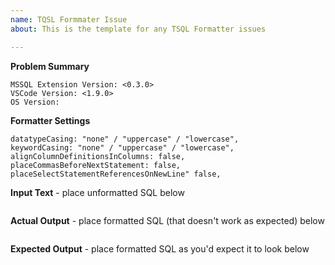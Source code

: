 ```yaml
---
name: TQSL Formmater Issue
about: This is the template for any TSQL Formatter issues

---
```


**Problem Summary**

    MSSQL Extension Version: <0.3.0>
    VSCode Version: <1.9.0>
    OS Version:

**Formatter Settings**
```
datatypeCasing: "none" / "uppercase" / "lowercase",
keywordCasing: "none" / "uppercase" / "lowercase",
alignColumnDefinitionsInColumns: false,
placeCommasBeforeNextStatement: false,
placeSelectStatementReferencesOnNewLine" false,
```

**Input Text** - place unformatted SQL below
```sql

```

**Actual Output** - place formatted SQL (that doesn't work as expected) below
```sql

```

**Expected Output** - place formatted SQL as you'd expect it to look below
```sql

```
